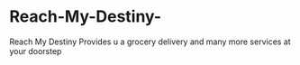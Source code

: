 # Reach-My-Destiny-
Reach My Destiny Provides u a grocery delivery and many more services at your doorstep 
